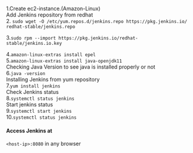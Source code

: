1.Create ec2-instance.(Amazon-Linux)  
Add Jenkins repository from redhat   
2. ```sudo wget -O /etc/yum.repos.d/jenkins.repo https://pkg.jenkins.io/ redhat-stable/jenkins.repo```  

3.```sudo rpm --import https://pkg.jenkins.io/redhat-stable/jenkins.io.key```    

4.```amazon-linux-extras install epel```     
5.```amazon-linux-extras install java-openjdk11```      
Checking Java Version to see java is installed properly or not  
6.```java -version```    
Installing Jenkins from yum repository  
7.```yum install jenkins```  
Check Jenkins status  
8.```systemctl status jenkins```    
Start jenkins status  
9.```systemctl start jenkins```  
10.```systemctl status jenkins```    

#### Access Jenkins at  
```<host-ip>:8080``` in any browser